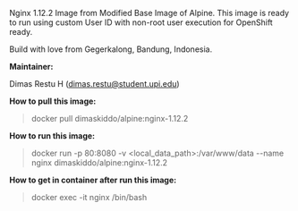 Nginx 1.12.2 Image from Modified Base Image of Alpine. This image is ready to run using custom User ID with non-root user execution for OpenShift ready.

Build with love from Gegerkalong, Bandung, Indonesia.

**Maintainer:**

Dimas Restu H (<dimas.restu@student.upi.edu>)

**How to pull this image:**

> docker pull dimaskiddo/alpine:nginx-1.12.2

**How to run this image:**

> docker run -p 80:8080 -v <local_data_path>:/var/www/data --name nginx dimaskiddo/alpine:nginx-1.12.2

**How to get in container after run this image:**

> docker exec -it nginx /bin/bash
